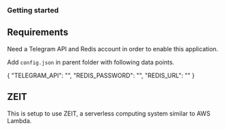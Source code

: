 ### Getting started
## Requirements
Need a Telegram API and Redis account in order to enable this application.

Add `config.json` in parent folder with following data points.

{
    "TELEGRAM_API": "",
    "REDIS_PASSWORD": "",
    "REDIS_URL": ""
}

## ZEIT
This is setup to use ZEIT, a serverless computing system similar to AWS Lambda.